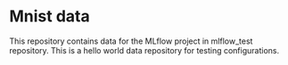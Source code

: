 # Mnist data

This repository contains data for the MLflow project in mlflow_test repository. This is a hello world data repository
for testing configurations.
